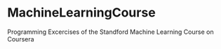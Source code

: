 # MachineLearningCourse
Programming Excercises of the Standford Machine Learning Course on Coursera
